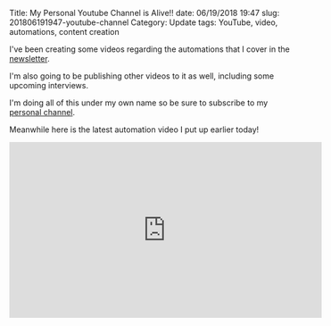 Title: My Personal Youtube Channel is Alive!!
date: 06/19/2018 19:47
slug: 201806191947-youtube-channel
Category: Update
tags: YouTube, video, automations, content creation 

I've been creating some videos regarding the automations that I cover in the [newsletter](https://tinyletter.com/kjaymiller). 

I'm also going to be publishing other videos to it as well, including some upcoming interviews.

I'm doing all of this under my own name so be sure to subscribe to my [personal channel](https://www.youtube.com/channel/UCjoJU65IbXkKXsNqydro05Q). 

Meanwhile here is the latest automation video I put up earlier today!

<iframe width="560" height="315" src="https://www.youtube.com/embed/jmXXUQ-LLkg" frameborder="0" allow="autoplay; encrypted-media" allowfullscreen></iframe>